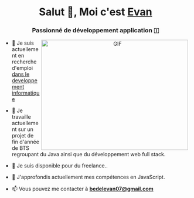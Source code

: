 <h1 align="center">Salut 👋, Moi c'est <a href="https://100rabhcsmc.github.io/Me.io/" target="blank">
Evan</a></h1>
<h3 align="center">Passionné de développement application &#127470;</h3>

<a target="_blank" align="center">
  <img align="right" top="500" height="300" width="400" alt="GIF" src="https://media.giphy.com/media/SWoSkN6DxTszqIKEqv/giphy.gif">
</a>

- 🔭 Je suis actuellement en recherche d'emploi <a href="https://phoenix.tech/griffyn/" target="blank">dans le developpement informatique</a>

- 🌱 Je travaille actuellement sur un projet de fin d'année de BTS regroupant du Java ainsi que du développement web full stack.

- 🤝 Je suis disponible pour du freelance..

- 🌱 J'approfondis actuellement mes compétences en JavaScript.

- 📫 Vous pouvez me contacter à **bedelevan07@gmail.com**

